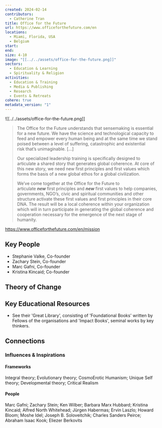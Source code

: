 ```yaml
---
created: 2024-02-14
contributors:
  - Catherine Tran
title: Office for the Future
url: https://www.officeforthefuture.com/en
locations:
  - Miami, Florida, USA
  - Belgium
start: 
end: 
size: 4-10
image: "[[../../assets/office-for-the-future.png]]"
sectors:
  - Education & Learning
  - Spirituality & Religion
activities:
  - Education & Training
  - Media & Publishing
  - Research
  - Events & Retreats
cohere: true
metadata_version: "1"
---
```

![[../../assets/office-for-the-future.png]]
>The Office for the Future understands that sensemaking is essential for a new future. We have the science and technological capacity to feed and empower every human being and at the same time we stand poised between a level of suffering, catastrophic and existential risk that’s unimaginable. [...]
>
>Our specialized leadership training is specifically designed to articulate a shared story that generates global coherence. At core of this new story, we need new first principles and first values which forms the basis of a new global ethos for a global civilization.
>
>We’ve come together at the Office for the Future to articulate **_new_** first principles and **_new_** first values to help companies, governments, NGO’s, civic and spiritual communities and other structure activate these first values and first principles in their core DNA. The result will be a local coherence within your organization which will in turn participate in generating the global coherence and cooperation necessary for the emergence of the next stage of humanity.

https://www.officeforthefuture.com/en/mission

## Key People

- Stephanie Valke, Co-founder
- Zachary Stein, Co-founder
- Marc Gafni, Co-founder
- Kristina Kincaid; Co-founder

## Theory of Change

## Key Educational Resources

- See their 'Great Library', consisting of 'Foundational Books' written by Fellows of the organisations and 'Impact Books', seminal works by key thinkers.

## Connections

### Influences & Inspirations

#### Frameworks

Integral theory; Evolutionary theory; CosmoErotic Humanism; Unique Self theory; Developmental theory; Critical Realism
#### People

Marc Gafni; Zachary Stein; Ken Wilber; Barbara Marx Hubbard; Kristina Kincaid; Alfred North Whitehead; Jürgen Habermas; Ervin Laszlo; Howard Bloom; Moshe Idel; Joseph B. Soloveitchik; Charles Sanders Peirce; Abraham Isaac Kook; Eliezer Berkovits











